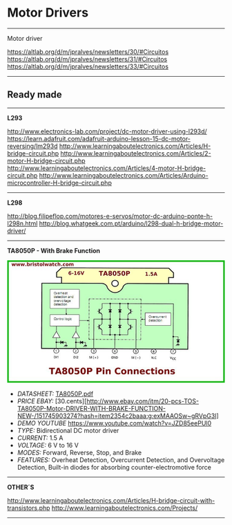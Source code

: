 # Motor Drivers

----

Motor driver

https://altlab.org/d/m/jpralves/newsletters/30/#Circuitos
https://altlab.org/d/m/jpralves/newsletters/31/#Circuitos
https://altlab.org/d/m/jpralves/newsletters/33/#Circuitos

----

## Ready made

----

**L293** 

http://www.electronics-lab.com/project/dc-motor-driver-using-l293d/
https://learn.adafruit.com/adafruit-arduino-lesson-15-dc-motor-reversing/lm293d
http://www.learningaboutelectronics.com/Articles/H-bridge-circuit.php
http://www.learningaboutelectronics.com/Articles/2-motor-H-bridge-circuit.php
http://www.learningaboutelectronics.com/Articles/4-motor-H-bridge-circuit.php
http://www.learningaboutelectronics.com/Articles/Arduino-microcontroller-H-bridge-circuit.php

----

**L298**

http://blog.filipeflop.com/motores-e-servos/motor-dc-arduino-ponte-h-l298n.html
http://blog.whatgeek.com.pt/arduino/l298-dual-h-bridge-motor-driver/

----

**TA8050P - With Brake Function**

![TA8050P](/motordrivers/TA8050P.jpg)

- *DATASHEET:* [TA8050P.pdf](http://www.bristolwatch.com/pdf/ta8050p.pdf)
- *PRICE EBAY:* [30.cents][http://www.ebay.com/itm/20-pcs-TOS-TA8050P-Motor-DRIVER-WITH-BRAKE-FUNCTION-NEW-/151745903274?hash=item2354c2baaa:g:exMAAOSw~gRVpG3I]
- *DEMO YOUTUBE* https://www.youtube.com/watch?v=JZD85eePUl0
- *TYPE:* Bidirectional DC motor driver
- *CURRENT:* 1.5 A
- *VOLTAGE:* 6 V to 16 V
- *MODES:* Forward, Reverse, Stop, and Brake
- *FEATURES:* Overheat Detection, Overcurrent Detection, and Overvoltage Detection, Built-in diodes for absorbing counter-electromotive force

----

**OTHER´S**

http://www.learningaboutelectronics.com/Articles/H-bridge-circuit-with-transistors.php
http://www.learningaboutelectronics.com/Projects/

----

